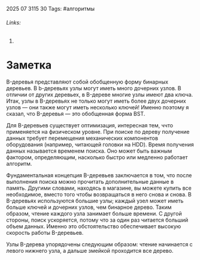 2025 07 3115 30
Tags: #алгоритмы 
###### Links: 
1) 
# Заметка
B-деревья представляют собой обобщенную форму бинарных деревьев. В b-деревьях узлы могут иметь много дочерних узлов. В отличии от других деревьех, в B-дереве многие узлы имеют два ключа. Итак, узлы в B-деревьях не только могут иметь более двух дочерних узлов — они также могут иметь несколько ключей! Именно поэтому я сказал, что B-деревья — это обобщенная форма BST.

Для B-деревьев существует оптимизация, интересная тем, ччто применяется на физическом уровне. При поиске по дереву получение данных требует перемещения механических компонентов оборудования (например, читающей головки на HDD). Время получения данных называется временем поиска. Оно может быть важным фактором, определяющим, насколько быстро или медленно работает алгоритм.

Фундаментальная концепция B-деревьев заключается в том, что после выполнения поиска можно прочитать дополнительные данные в память. Другими словами, находясь в магазине, вы можете купить все необходимое, вместо того чтобы возвращаться в него снова и снова. В B-деревьях используются большие узлы; каждый узел может иметь больше ключей и дочерних узлов, чем бинарное дерево. Таким образом, чтение каждого узла занимает больше времени. С другой стороны, поиск ускоряется, потому что за один раз читается больший объем данных. Именно это обстоятельство обеспечивает высокую скорость работы B-деревьев.

Узлы B-дерева упорядочены следующим образом: чтение начинается с левого нижнего узла, а дальше змейкой проходится все дерево.